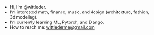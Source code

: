- Hi, I’m @wittleder.
- I’m interested math, finance, music, and design (architecture, fashion, 3d modeling).
- I’m currently learning ML, Pytorch, and Django.
- How to reach me: wittlederme@gmail.com


<!---
wittleder/wittleder is a ✨ special ✨ repository because its `README.md` (this file) appears on your GitHub profile.
You can click the Preview link to take a look at your changes.
--->
